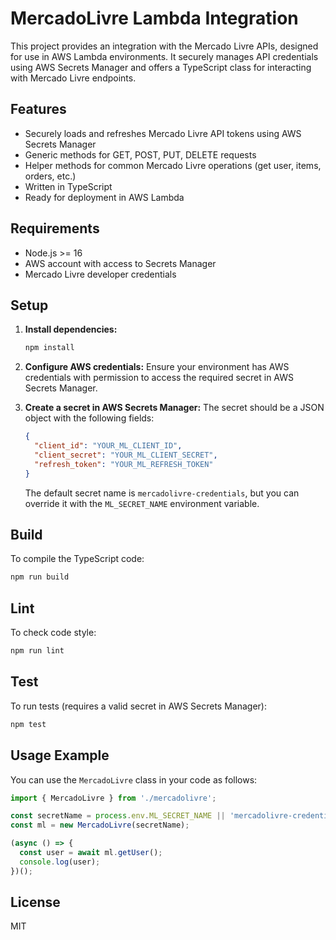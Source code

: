 # MercadoLivre Lambda Integration

This project provides an integration with the Mercado Livre APIs, designed for use in AWS Lambda environments. It securely manages API credentials using AWS Secrets Manager and offers a TypeScript class for interacting with Mercado Livre endpoints.

## Features
- Securely loads and refreshes Mercado Livre API tokens using AWS Secrets Manager
- Generic methods for GET, POST, PUT, DELETE requests
- Helper methods for common Mercado Livre operations (get user, items, orders, etc.)
- Written in TypeScript
- Ready for deployment in AWS Lambda

## Requirements
- Node.js >= 16
- AWS account with access to Secrets Manager
- Mercado Livre developer credentials

## Setup
1. **Install dependencies:**
   ```bash
   npm install
   ```
2. **Configure AWS credentials:**
   Ensure your environment has AWS credentials with permission to access the required secret in AWS Secrets Manager.

3. **Create a secret in AWS Secrets Manager:**
   The secret should be a JSON object with the following fields:
   ```json
   {
     "client_id": "YOUR_ML_CLIENT_ID",
     "client_secret": "YOUR_ML_CLIENT_SECRET",
     "refresh_token": "YOUR_ML_REFRESH_TOKEN"
   }
   ```
   The default secret name is `mercadolivre-credentials`, but you can override it with the `ML_SECRET_NAME` environment variable.

## Build
To compile the TypeScript code:
```bash
npm run build
```

## Lint
To check code style:
```bash
npm run lint
```

## Test
To run tests (requires a valid secret in AWS Secrets Manager):
```bash
npm test
```

## Usage Example
You can use the `MercadoLivre` class in your code as follows:
```typescript
import { MercadoLivre } from './mercadolivre';

const secretName = process.env.ML_SECRET_NAME || 'mercadolivre-credentials';
const ml = new MercadoLivre(secretName);

(async () => {
  const user = await ml.getUser();
  console.log(user);
})();
```

## License
MIT 